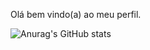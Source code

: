 Olá bem vindo(a) ao meu perfil. 

![Anurag's GitHub stats](https://github-readme-stats.vercel.app/api?username=anuraghazra&?theme=shades-of-purpleicons=true)
    
